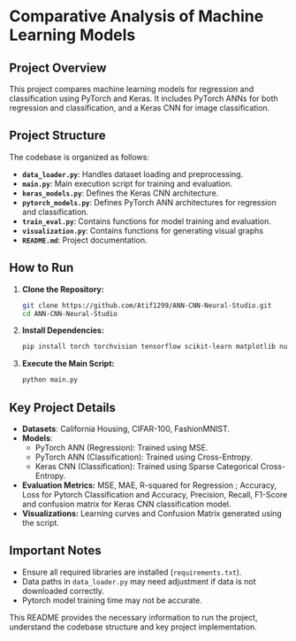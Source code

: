 # Comparative Analysis of Machine Learning Models

## Project Overview

This project compares machine learning models for regression and classification using PyTorch and Keras. It includes PyTorch ANNs for both regression and classification, and a Keras CNN for image classification.

## Project Structure

The codebase is organized as follows:

*   **`data_loader.py`**: Handles dataset loading and preprocessing.
*   **`main.py`**: Main execution script for training and evaluation.
*   **`keras_models.py`**: Defines the Keras CNN architecture.
*   **`pytorch_models.py`**: Defines PyTorch ANN architectures for regression and classification.
*   **`train_eval.py`**: Contains functions for model training and evaluation.
*  **`visualization.py`**: Contains functions for generating visual graphs
*   **`README.md`**: Project documentation.

## How to Run

1.  **Clone the Repository:**
    ```bash
    git clone https://github.com/Atif1299/ANN-CNN-Neural-Studio.git
    cd ANN-CNN-Neural-Studio
    ```

2.  **Install Dependencies:**
    ```bash
    pip install torch torchvision tensorflow scikit-learn matplotlib numpy
    ```

3.  **Execute the Main Script:**
    ```bash
    python main.py
    ```

## Key Project Details

*   **Datasets**: California Housing, CIFAR-100, FashionMNIST.
*   **Models**:
    *   PyTorch ANN (Regression): Trained using MSE.
    *   PyTorch ANN (Classification): Trained using Cross-Entropy.
    *   Keras CNN (Classification): Trained using Sparse Categorical Cross-Entropy.
* **Evaluation Metrics:** MSE, MAE, R-squared for Regression ; Accuracy, Loss for Pytorch Classification and Accuracy, Precision, Recall, F1-Score and confusion matrix for Keras CNN classification model.
*  **Visualizations:** Learning curves and Confusion Matrix generated using the script.

## Important Notes

*   Ensure all required libraries are installed (`requirements.txt`).
*   Data paths in `data_loader.py` may need adjustment if data is not downloaded correctly.
*   Pytorch model training time may not be accurate.

This README provides the necessary information to run the project, understand the codebase structure and key project implementation.
